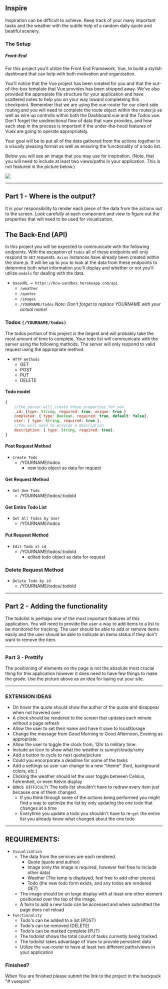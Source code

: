 ## Inspire

Inspiration can be difficult to achieve. Keep track of your many important tasks and the weather with the subtle help of a random daily quote and beatiful scenery.

### The Setup


##### Front-End
For this project you'll utilize the Front End Framework, Vue, to build a stylish dashboard that can help with both motivation and organization.

You'll notice that the Vue project has been created for you and that the out-of-the-box template that Vue provides has been stripped away.  We've also provided the appropiate file structure for your application and have scattered notes to help you on your way toward completeing this checkpoint. Remember that we are using the vue-router for our client side routing and you will need to complete the route object within the router.js as well as wire up controlls within both the Dashboard.vue and the Todos.vue. Don't forget the unidirectional flow of data that vuex provides, and how each step in the process is important if the under-the-hood features of Vuex are going to operate appropriately.

Your goal will be to put all of the data gathered from the actions together in a visually pleasing format as well as ensuring the functionality of a todo list.

Below you will see an image that you may use for inspiration. (Note, that you will need to include at least two views/paths in your application. This is not featured in the picture below.)

<div class="text-center">
    <img class="img-responsive" src="https://bcw.blob.core.windows.net/public/img/inspire.jpg"/>
</div>

---------------------------------

## Part 1 -  Where is the output?

It is your responsibility to render each piece of the data from the actions out to the screen. Look carefully at each component and view to figure out the properties that will need to be used for visualization.

## The Back-End (API)

In this project you will be expected to communicate with the following endpoints. With the exception of `todos` all of these endpoints will only respond to `GET` requests. `Axios` instances have already been created within the store.js. It will be up to you to look at the data from these endpoints to determine both what information you'll display and whether or not you'll utilize `models` for dealing with the data. 

- `baseURL = https://bcw-sandbox.herokuapp.com/api`
    - `/weather`
    - `/quotes`
    - `/images`
    - `/YOURNAME/todos`  _Note: Don't forget to replace YOURNAME with your actual name!_

### Todos `(/YOURNAME/todos)`

The todos portion of this project is the largest and will probably take the most amount of time to complete. Your todo list will communicate with the server using the following methods. The server will only respond to valid request using the appropriate method.

- `HTTP methods`
    - GET
    - POST
    - PUT
    - DELETE

#### Todo model
```javascript
{
    //the server will create these properties for you
    _id: {type: String, required: true, unique: true }
    completed: { type: Boolean, required: true, default: false},
    user: { type: String, required: true },
    //You will need to provide a description
    description: { type: String, required: true},
}
```

#### Post Request Method

- `Create Todo`
    - /YOURNAME/todos 
        - new todo object as data for request

#### Get Request Method
- `Get One Todo`
    - /YOURNAME/todos/:todoId

#### Get Entire Todo List 
- `Get All Todos by User`
    - /YOURNAME/todos

#### Put Request Method
- `Edit Todo at id`
    - /YOURNAME/todos/:todoId 
        - edited todo object as data for request

### Delete Request Method
- `Delete Todo by id`
    - /YOURNAME/todos/:todoId 

---------------------------------

## Part 2 - Adding the functionality 

The todolist is perhaps one of the most important features of this application. You will need to provide the user a way to add items to a list to be monitored for tracking. The user should be able to add or remove items easily and the user should be able to indicate an items status if they don't want to remove the item.

---------------------------------

### Part 3 - Prettify

The positioning of elements on the page is not the absolute most crucial thing for this application however it does need to have few things to make the grade. Use the picture above as an idea for laying out your site.
  

---------------------------------

### EXTENSION IDEAS 
- On hover the quote should show the author of the quote and disappear when not hovered over
- A clock should be rendered to the screen that updates each minute without a page refresh
- Allow the user to set their name and have it save to localStorage
- Change the message from Good Morning to Good Afternoon, Evening as appropriate. 
- Allow the user to toggle the clock from, 12hr to military time. 
- Include an Icon to show what the weather is sunny/cloudy/rainy
- Add a button to cycle to next quote/picture
- Could you encorporate a deadline for some of the tasks
- Add a settings so user can change to a new "theme" (font, background colors, etc.)
- Clicking the weather should let the user toggle between Celsius, Fahrenheit, or even Kelvin display
- `BONUS DIFFICULTY` The todo list shouldn't have to redraw every item just because one of them changed. 
    - If you think through some of the actions being performed you might find a way to optimize the list by only updating the one todo that changes at a time
    - Everytime you update a todo you shouldn't have to re-`get` the entire list you already know what changed about the one todo

---------------------------------

## REQUIREMENTS:
 - `Visualization`
   - The data from the services are each rendered. 
        - Quote (quote and author)
        - Image (only the image is required, however feel free to include other data)
        - Weather (The temp is displayed, feel free to add other pieces)
        - Todo (the new todo form exists, and any todos are rendered *GET*)
   - The image should be on large display with at least one other element positioned over the top of the image.
   - A form to add a new todo can be accessed and when submitted the page does not reload
 - `Functionality`
    - Todo's can be added to a list (POST)
    - Todo's can be removed (DELETE)
    - Todo's can be marked complete (PUT)
    - The todolist shows the total count of tasks currently being tracked
    - The todolist takes advantage of Vuex to provide persistent data
    - Utilize the vue-router to have at least two different paths/views in your application

### Finished?
When You are finished please submit the link to the project in the backpack
"# vuespire" 
